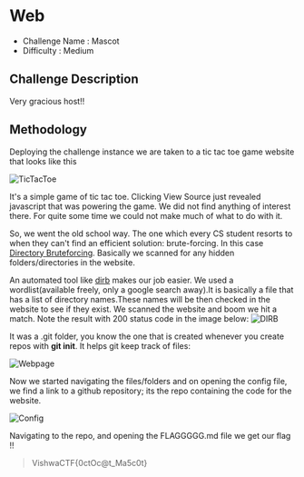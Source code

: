 # Web
- Challenge Name : Mascot
- Difficulty :  Medium

## Challenge Description
Very gracious host!!


## Methodology
Deploying the challenge instance we are taken to a tic tac toe game website that looks like this

![TicTacToe](https://klsgit-wgcs.github.io/VishwaCTF-2023/writeups/Web-Challenges/assets/tic_tac_toe_ss.PNG)

It's a simple game of tic tac toe. Clicking View Source just revealed javascript that was powering the game. We did not find anything of interest there. For quite some time we could not make much of what to do with it.

So, we went the old school way. The one which every CS student resorts to when they can't find an efficient solution: brute-forcing. In this case [Directory Bruteforcing](https://www.makeuseof.com/what-is-directory-bursting/). Basically we scanned for any hidden folders/directories in the website.

An automated tool like [dirb](https://www.kali.org/tools/dirb/) makes our job easier. We
used a wordlist(available freely, only a google search away).It is basically a file that has a list of directory names.These names will be then checked in the website to see if they exist. We scanned the website and boom we hit a match.
Note the result with 200 status code in the image below:
![DIRB](https://klsgit-wgcs.github.io/VishwaCTF-2023/writeups/Web-Challenges/assets/dirb_ss.PNG)

It was a .git folder, you know the one that is created whenever you create repos with **git init**. It helps git keep track of files:

![Webpage](https://klsgit-wgcs.github.io/VishwaCTF-2023/writeups/Web-Challenges/assets/webpage_ss.PNG)

Now we started navigating the files/folders and on opening the config file, we find a link to a github repository; its the repo containing the code for the website.

![Config](https://klsgit-wgcs.github.io/VishwaCTF-2023/writeups/Web-Challenges/assets/config_ss.PNG)

Navigating to the repo, and opening the FLAGGGGG.md file we get our flag !!

> VishwaCTF{0ctOc@t_Ma5c0t}
